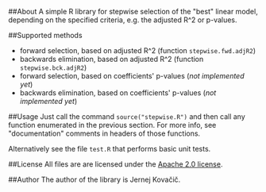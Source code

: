 ##About
A simple R library for stepwise selection of the "best" linear model,
depending on the specified criteria, e.g. the adjusted R^2 or p-values.

##Supported methods
* forward selection, based on adjusted R^2 (function `stepwise.fwd.adjR2`)
* backwards elimination, based on adjusted R^2 (function `stepwise.bck.adjR2`)
* forward selection, based on coefficients' p-values (_not implemented yet_)
* backwards elimination, based on coefficients' p-values (_not implemented yet_)

##Usage
Just call the command `source("stepwise.R")` and then call any function
enumerated in the previous section. For more info, see "documentation"
comments in headers of those functions.

Alternatively see the file `test.R` that performs basic unit tests.

##License
All files are are licensed
under the [Apache 2.0 license](http://www.apache.org/licenses/LICENSE-2.0).

##Author
The author of the library is Jernej Kova&#x010d;i&#x010d;.
